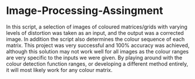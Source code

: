 # Image-Processing-Assingment
In this script, a selection of images of coloured matrices/grids with varying levels of distortion was taken as an input, and the output was a corrected image. In addition the script also determines the colour sequence of each matrix. This project was very successful and 100% accuracy was achieved, although this solution may not work well for all images as the colour ranges are very specific to the inputs we were given. By playing around with the colour detection function ranges, or developing a different method entirely, it will most likely work for any colour matrix.
